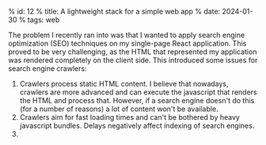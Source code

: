 % id: 12
% title: A lightweight stack for a simple web app
% date: 2024-01-30
% tags: web

The problem I recently ran into was that I wanted to apply search engine optimization (SEO) techniques on my single-page React application. This proved to be very challenging, as the HTML that represented my application was rendered completely on the client side. This introduced some issues for search engine crawlers:

1. Crawlers process static HTML content. I believe that nowadays, crawlers are more advanced and can execute the javascript that renders the HTML and process that. However, if a search engine doesn't do this (for a number of reasons) a lot of content won't be available.
2. Crawlers aim for fast loading times and can't be bothered by heavy javascript bundles. Delays negatively affect indexing of search engines.
3.
